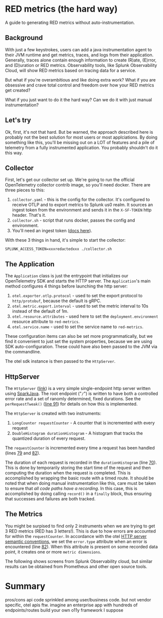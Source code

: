 # RED metrics (the hard way)

A guide to generating RED metrics without auto-instrumentation.

## Background

With just a few keystrokes, users can add a java instrumentation agent to their
JVM runtime and get metrics, traces, and logs from their application.
Generally, traces alone contain enough information to create (R)ate, (E)rror, and (D)uration 
or RED metrics. Observability tools, like Splunk Observability Cloud, will 
show RED metrics based on tracing data for a service.

But what if you're overambitious and like doing extra work? What if you are obsessive
and crave total control and freedom over how your RED metrics get created?

What if you just want to do it the hard way? Can we do it with just manual instrumentation?

## Let's try

Ok, first, it's not that hard. But be warned, the approach described here
is probably not the best solution for most users or most applciations. By doing
something like this, you'll be missing out on a LOT of features and a pile of telemetry
from a fully instrumented application. You probably shouldn't do it this way.

## Collector

First, let's get our collector set up. We're going to run the official OpenTelemetry 
collector contrib image, so you'll need docker. There are three pieces to this:

1. `collector.yaml` - this is the config for the collector. It's configured to receive
   OTLP and to export metrics to Splunk us0 realm. It sources an ingest token
   from the environment and sends it in the `X-SF-TOKEN` http header. That's it.
2. `collector.sh` - script that runs docker, passes the config and environment.
3. You'll need an ingest token ([docs here](https://docs.splunk.com/observability/en/admin/authentication/authentication-tokens/org-tokens.html)).

With these 3 things in hand, it's simple to start the collector:

```
SPLUNK_ACCESS_TOKEN=xxxredactedxxx ./collector.sh
```

## The Application

The `Application` class is just the entrypoint that initializes our OpenTelemetry
SDK and starts the HTTP server. The `Application`'s main method configures
4 things before launching the http server:

1. `otel.exporter.otlp.protocol` - used to set the export protocol to `http/protobuf`, because the default is gRPC.
2. `otel.metric.export.interval` - used to set the metric interval to 10s instead of the default of 1m.
3. `otel.resource.attributes` - used here to set the `deployment.environment` resource attribute to `red-metrics`.
4. `otel.service.name` - used to set the service name to `red-metrics`.

These configuration items can also be set more programmatically, but we find it convenient to 
just set the system properties, because we are using SDK auto-configuration. These could have also been
passed to the JVM via the commandline.

The otel sdk instance is then passed to the `HttpServer`.

## HttpServer

The `HttpServer` 
([link](https://github.com/breedx-splk/red-the-hard-way/blob/main/src/main/java/com/splunk/example/HttpServer.java)) 
is a very simple single-endpoint http server written using 
[SparkJava](https://github.com/perwendel/spark). 
The root endpoint ("`/`") is written to have both a controlled error rate and a set of ranomly determined,
fixed durations. See the `perRequestTweak()` 
([line 91](https://github.com/breedx-splk/red-the-hard-way/blob/main/src/main/java/com/splunk/example/HttpServer.java#L91))
for details on how this is implemented.

The `HttpServer` is created with two instruments:

1. `LongCounter requestCounter` - A counter that is incremented with every request
2. `DoubleHistogram durationHistogram` - A histogram that tracks the quantized duration of every request.

The `requestCounter` is incremented every time a request has been handled 
(lines [79](https://github.com/breedx-splk/red-the-hard-way/blob/main/src/main/java/com/splunk/example/HttpServer.java#L79) and 
[82](https://github.com/breedx-splk/red-the-hard-way/blob/main/src/main/java/com/splunk/example/HttpServer.java#L82)).

The duration of each request is recorded in the `durationHistogram` 
(line [70](https://github.com/breedx-splk/red-the-hard-way/blob/main/src/main/java/com/splunk/example/HttpServer.java#L79)).
This is done by temporarily storing the start time of the request and then computing the duration
when the request is completed. This is accomplished by wrapping the basic route with a timed route. It should
be noted that when doing manual instrumentation like this, care must be taken to ensure that 
_all code paths have a recording_. In this case, this is accomplished by doing calling `record()` in a `finally` 
block, thus ensuring that successes and failures are both tracked.

## The Metrics

You might be surpised to find only 2 instruments when we are trying to get 3 RED metrics (RED has 3 letters!). 
This is due to how errors are accounted for within the `requestCounter`. In accordance with the otel 
[HTTP server semantic conventions](https://github.com/open-telemetry/semantic-conventions/blob/231528e8fd564dd3d0b07ac3de65fe117442d930/docs/http/http-metrics.md#http-server), 
we set the `error.type` attribute when an error is encountered (line [82](https://github.com/breedx-splk/red-the-hard-way/blob/main/src/main/java/com/splunk/example/HttpServer.java#L82)). When this attribute is present on some
recorded data point, it creates one or more `metric dimensions`.


The following shows screens from Splunk Observability cloud, but similar results can be obtained from
Prometheus and other open source tools.

# Summary

pros/cons
api code sprinkled among user/business code. but not vendor specific, otel apis ftw.
imagine an enterprise app with hundreds of endpoints/routes
build your own o11y framework I suppose



